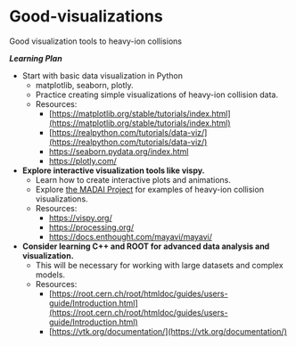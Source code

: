# Good-visualizations
Good visualization tools to heavy-ion collisions

***Learning Plan***

- Start with basic data visualization in Python
    - matplotlib, seaborn, plotly. 
    - Practice creating simple visualizations of heavy-ion collision data.
    - Resources:
        - [https://matplotlib.org/stable/tutorials/index.html](https://matplotlib.org/stable/tutorials/index.html)
        - [https://realpython.com/tutorials/data-viz/](https://realpython.com/tutorials/data-viz/)
        - https://seaborn.pydata.org/index.html
        - https://plotly.com/
- **Explore interactive visualization tools like vispy.**
    - Learn how to create interactive plots and animations.
    - Explore [the MADAI Project](https://madai.phy.duke.edu/index.html) for examples of heavy-ion collision visualizations.
    - Resources: 
        - https://vispy.org/
        - https://processing.org/
        - https://docs.enthought.com/mayavi/mayavi/
- **Consider learning C++ and ROOT for advanced data analysis and visualization.**
    - This will be necessary for working with large datasets and complex models.
    - Resources:
        - [https://root.cern.ch/root/htmldoc/guides/users-guide/Introduction.html](https://root.cern.ch/root/htmldoc/guides/users-guide/Introduction.html)
        - [https://vtk.org/documentation/](https://vtk.org/documentation/)
